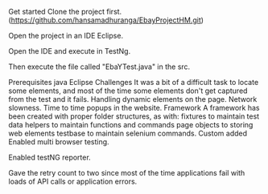 Get started
Clone the project first. (https://github.com/hansamadhuranga/EbayProjectHM.git)

Open the project in an IDE Eclipse.

Open the IDE and execute in TestNg.

Then execute the file called "EbaYTest.java" in the src.

Prerequisites
java
Eclipse
Challenges
It was a bit of a difficult task to locate some elements, and most of the time some elements don't get captured from the test and it fails.
Handling dynamic elements on the page.
Network slowness.
Time to time popups in the website.
Framework
A framework has been created with proper folder structures, as with: fixtures to maintain test data helpers to maintain functions and commands page objects to storing web elements testbase to maintain selenium commands.
Custom added
Enabled multi browser testing.

Enabled testNG reporter.

Gave the retry count to two since most of the time applications fail with loads of API calls or application errors.
